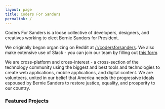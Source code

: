 ```yaml
---
layout: page
title: Coders For Sanders
permalink: /
---
```


Coders For Sanders is a loose collective of developers, designers, and creatives working to elect Bernie Sanders for President.

We originally began organizing on Reddit at [/r/codersforsanders](https://www.reddit.com/r/codersforsanders). We also make extensive use of Slack - you can join our team by filling out [this form](https://docs.google.com/forms/d/1pmxGTX17qPkZV49iuLh3rN-Mj_Z6w6M_XtUJMZCMIP4/viewform).

We are cross-platform and cross-interest - a cross-section of the technology community using the biggest and best tools and technologies to create web applications, mobile applications, and digital content. We are volunteers, united in our belief that America needs the progressive ideals espoused by Bernie Sanders to restore justice, equality, and prosperity to our country.

<h3>Featured Projects</h3>